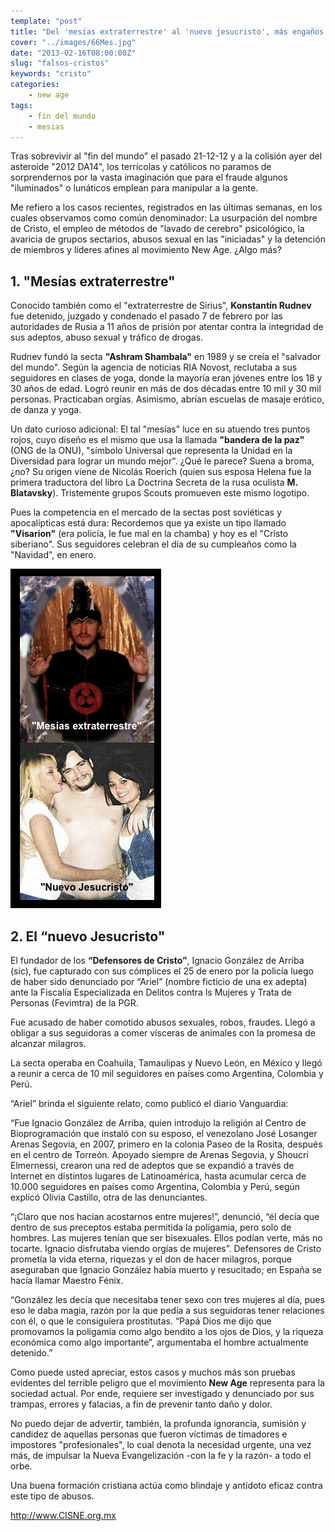```yaml
---
template: "post"
title: "Del 'mesías extraterrestre' al 'nuevo jesucristo', más engaños New Age"
cover: "../images/66Mes.jpg"
date: "2013-02-16T08:00:00Z"
slug: "falsos-cristos"
keywords: "cristo"
categories: 
    - new age
tags: 
    - fin del mundo
    - mesias
---
```


Tras sobrevivir al "fin del mundo" el pasado 21-12-12 y a la colisión ayer del asteroide "2012 DA14", los terrícolas y católicos no paramos de sorprendernos por la vasta imaginación que para el fraude algunos "iluminados" o lunáticos emplean para manipular a la gente.

Me refiero a los casos recientes, registrados en las últimas semanas, en los cuales observamos como común denominador: La usurpación del nombre de Cristo, el empleo de métodos de "lavado de cerebro" psicológico, la avaricia de grupos sectarios, abusos sexual en las "iniciadas" y la detención de miembros y líderes afines al movimiento New Age. ¿Algo más?

## 1. "Mesías extraterrestre"
Conocido también como el "extraterrestre de Sirius", **Konstantín Rudnev** fue detenido, juzgado y condenado el pasado 7 de febrero por las autoridades de Rusia a 11 años de prisión por atentar contra la integridad de sus adeptos, abuso sexual y tráfico de drogas.

Rudnev fundó la secta **"Ashram Shambala"** en 1989 y se creía el "salvador del mundo". Según la agencia de noticias RIA Novost, reclutaba a sus seguidores en clases de yoga, donde la mayoría eran jóvenes entre los 18 y 30 años de edad. Logró reunir en más de dos décadas entre 10 mil y 30 mil personas. Practicaban orgías. Asimismo, abrían escuelas de masaje erótico, de danza y yoga.

Un dato curioso adicional: El tal "mesías" luce en su atuendo tres puntos rojos, cuyo diseño es el mismo que usa la llamada **"bandera de la paz"** (ONG de la ONU), "símbolo Universal que representa la Unidad en la Diversidad para lograr un mundo mejor". ¿Qué le parece? Suena a broma, ¿no? Su origen viene de Nicolás Roerich (quien sus esposa Helena fue la primera traductora del libro La Doctrina Secreta de la rusa oculista **M. Blatavsky**). Tristemente grupos Scouts promueven este mismo logotipo.

Pues la competencia en el mercado de la sectas post soviéticas y apocalípticas está dura: Recordemos que ya existe un tipo llamado **"Visarion"** (era policía, le fue mal en la chamba) y hoy es el "Cristo siberiano". Sus seguidores celebran el día de su cumpleaños como la "Navidad", en enero.  

![Falsos](../images/66Mes.jpg) 

## 2. El “nuevo Jesucristo"
El fundador de los **“Defensores de Cristo”**, Ignacio González de Arriba (sic), fue capturado con sus cómplices el 25 de enero por la policía luego de haber sido denunciado por “Ariel” (nombre ficticio de una ex adepta) ante la Fiscalía Especializada en Delitos contra ls Mujeres y Trata de Personas (Fevimtra) de la PGR.  


Fue acusado de haber comotido abusos sexuales, robos, fraudes. Llegó a obligar a sus seguidoras a comer vísceras de animales con la promesa de alcanzar milagros.

La secta operaba en Coahuila, Tamaulipas y Nuevo León, en México y llegó a reunir a cerca de 10 mil seguidores en países como Argentina, Colombia y Perú.

“Ariel” brinda el siguiente relato, como publicó el diario Vanguardia:  

“Fue Ignacio González de Arriba, quien introdujo la religión al Centro de Bioprogramación que instaló con su esposo, el venezolano José Losanger Arenas Segovia, en 2007, primero en la colonia Paseo de la Rosita, después en el centro de Torreón. Apoyado siempre de Arenas Segovia, y Shoucri Elmernessi, crearon una red de adeptos que se expandió a través de Internet en distintos lugares de Latinoamérica, hasta acumular cerca de 10.000 seguidores en países como Argentina, Colombia y Perú, según explicó Olivia Castillo, otra de las denunciantes.

“¡Claro que nos hacían acostarnos entre mujeres!”, denunció, “él decía que dentro de sus preceptos estaba permitida la poligamia, pero solo de hombres. Las mujeres tenían que ser bisexuales. Ellos podían verte, más no tocarte. Ignacio disfrutaba viendo orgías de mujeres”. Defensores de Cristo prometía la vida eterna, riquezas y el don de hacer milagros, porque aseguraban que Ignacio González había muerto y resucitado; en España se hacía llamar Maestro Fénix.

“González les decía que necesitaba tener sexo con tres mujeres al día, pues eso le daba magia, razón por la que pedía a sus seguidoras tener relaciones con él, o que le consiguiera prostitutas. “Papá Dios me dijo que promovamos la poligamia como algo bendito a los ojos de Dios, y la riqueza económica como algo importante”, argumentaba el hombre actualmente detenido.”

Como puede usted apreciar, estos casos y muchos más son pruebas evidentes del terrible peligro que el movimiento **New Age** representa para la sociedad actual. Por ende, requiere ser investigado y denunciado por sus trampas, errores y falacias, a fin de prevenir tanto daño y dolor.

No puedo dejar de advertir, también, la profunda ignorancia, sumisión y candidez de aquellas personas que fueron víctimas de timadores e impostores "profesionales", lo cual denota la necesidad urgente, una vez más, de impulsar la Nueva Evangelización -con la fe y la razón- a todo el orbe.

Una buena formación cristiana actúa como blindaje y antídoto eficaz contra este tipo de abusos.

<http://www.CISNE.org.mx>